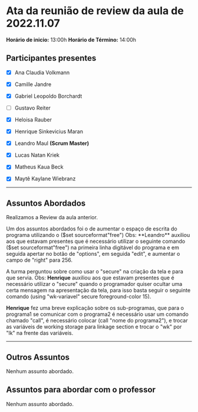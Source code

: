 # Ata da reunião de review da aula de 2022.11.07



**Horário de inicio:** 13:00h  **Horário de Término:** 14:00h






## Participantes presentes



- [x] Ana  Claudia Volkmann



- [x] Camille Jandre



- [x] Gabriel Leopoldo Borchardt



- [ ] Gustavo Reiter



- [x] Heloisa Rauber



- [x] Henrique Sinkevicius Maran



- [x] Leandro Maul **(Scrum Master)**



- [x] Lucas Natan Kriek



- [x] Matheus Kaua Beck



- [x] Maytê Kaylane Wiebranz





---





## Assuntos Abordados  
Realizamos a Review da aula anterior.

Um dos assuntos abordados foi o de aumentar o espaço de escrita do programa utilizando o ($set sourceformat"free") Obs: **Leandro** auxiliou aos que estavam presentes que é necessário utilizar o seguinte comando ($set sourceformat"free") na primeira linha digitável do programa e em seguida apertar no botão de "options", em seguida "edit", e aumentar o campo de "right" para 256.

A turma perguntou sobre como usar o "secure" na criação da tela e para que servia. Obs: **Henrique** auxiliou aos que estavam presentes que é necessário utilizar o "secure" quando o programador quiser ocultar uma certa mensagem na apresentação da tela, para isso basta seguir o seguinte comando (using "wk-variavel" secure foreground-color 15).

**Henrique** fez uma breve explicação sobre os sub-programas, que para o programa1 se comunicar com o programa2 é necessário usar um comando chamado "call", é necessário colocar (call "nome do programa2"), e trocar as variáveis de working storage para linkage section e trocar o "wk" por "lk" na frente das variáveis.

    
---

## Outros Assuntos

Nenhum assunto abordado.


## Assuntos para abordar com o professor  

Nenhum assunto abordado.
